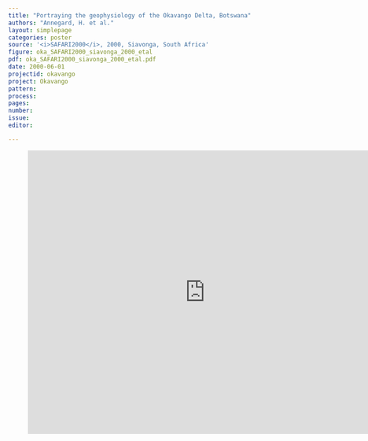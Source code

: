 ```yaml
---
title: "Portraying the geophysiology of the Okavango Delta, Botswana"
authors: "Annegard, H. et al."
layout: simplepage
categories: poster
source: '<i>SAFARI2000</i>, 2000, Siavonga, South Africa'
figure: oka_SAFARI2000_siavonga_2000_etal
pdf: oka_SAFARI2000_siavonga_2000_etal.pdf
date: 2000-06-01
projectid: okavango
project: Okavango
pattern:
process:
pages:
number:
issue:
editor:

---
```

<figure>
<iframe src="http://docs.google.com/gview?url={{ site.commonurl }}/pdf/{{ page.pdf }}&embedded=true"
style="width:720px; height:576px;" frameborder="0"></iframe>
</figure>
